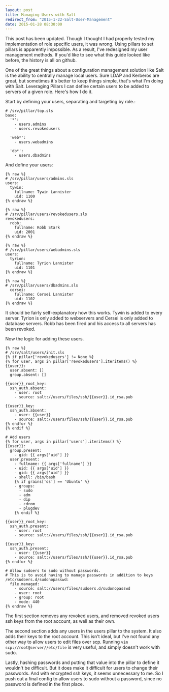```yaml
---
layout: post
title: Managing Users with Salt
redirect_from: "2015-1-22-Salt-User-Management"
date: 2015-01-28 08:30:00
---
```


This post has been updated. Though I thought I had properly tested my implementation of role specific users, it was wrong. Using pillars to set pillars is apparently impossible. As a result, I've redesigned my user management methods. If you'd like to see what this guide looked like before, the history is all on github.

One of the great things about a configuration management solution like Salt is the ability to centrally manage local users. Sure LDAP and Kerberos are great, but sometimes it's better to keep things simple, that's what I'm doing with Salt. Leveraging Pillars I can define certain users to be added to servers of a given role. Here's how I do it.

Start by defining your users, separating and targeting by role.:

```sls 
# /srv/pillar/top.sls
base:
  '*':
    - users.admins
    - users.revokedusers

  'web*':
    - users.webadmins

  'db*':
    - users.dbadmins
```

And define your users:

```sls
{% raw %}
# /srv/pillar/users/admins.sls
users:
  tywin:
    fullname: Tywin Lannister
    uid: 1100
{% endraw %}
```

```sls
{% raw %}
# /srv/pillar/users/revokedusers.sls
revokedusers:
  robb:
    fullname: Robb Stark
    uid: 2001
{% endraw %}
```

```sls
{% raw %}
# /srv/pillar/users/webadmins.sls
users:
  tyrion:
    fullname: Tyrion Lannister
    uid: 1101
{% endraw %}
```

```sls
{% raw %}
# /srv/pillar/users/dbadmins.sls
  cersei:
    fullname: Cersei Lannister
    uid: 1102
{% endraw %}
```

It should be fairly self-explanatory how this works. Tywin is added to every server. Tyrion is only added to webservers and Cersei is only added to database servers. Robb has been fired and his access to all servers has been revoked.

Now the logic for adding these users.

```sls
{% raw %}
# /srv/salt/users/init.sls
{% if pillar['revokedusers'] != None %}
{% for user, args in pillar['revokedusers'].iteritems() %}
{{user}}:
  user.absent: []
  group.absent: []

{{user}}_root_key:
  ssh_auth.absent:
    - user: root
    - source: salt://users/files/ssh/{{user}}.id_rsa.pub

{{user}}_key:
  ssh_auth.absent:
    - user: {{user}}
    - source: salt://users/files/ssh/{{user}}.id_rsa.pub
{% endfor %}
{% endif %}

# Add users
{% for user, args in pillar['users'].iteritems() %}
{{user}}:
  group.present:
    - gid: {{ args['uid'] }}
  user.present:
    - fullname: {{ args['fullname'] }}
    - uid: {{ args['uid'] }}
    - gid: {{ args['uid'] }}
    - shell: /bin/bash
    {% if grains['os'] == 'Ubuntu' %}
    - groups:
      - sudo
      - adm
      - dip
      - cdrom
      - plugdev
    {% endif %}

{{user}}_root_key:
  ssh_auth.present:
    - user: root
    - source: salt://users/files/ssh/{{user}}.id_rsa.pub

{{user}}_key:
  ssh_auth.present:
    - user: {{user}}
    - source: salt://users/files/ssh/{{user}}.id_rsa.pub
{% endfor %}

# Allow sudoers to sudo without passwords.
# This is to avoid having to manage passwords in addition to keys
/etc/sudoers.d/sudonopasswd:
  file.managed:
    - source: salt://users/files/sudoers.d/sudonopasswd
    - user: root
    - group: root
    - mode: 440
{% endraw %}
```

The first section removes any revoked users, and removed revoked users ssh keys from the root account, as well as their own.

The second section adds any users in the users pillar to the system. It also adds their keys to the root account. This isn't ideal, but I've not found any other way to allow users to edit files over scp. Running `vim scp://root@server//etc/file` is very useful, and simply doesn't work with sudo.

Lastly, hashing passwords and putting that value into the pillar to define it wouldn't be difficult. But it does make it difficult for users to change their passwords. And with encrypted ssh keys, it seems unnecessary to me. So I push out a final config to allow users to sudo without a password, since no password is defined in the first place.
